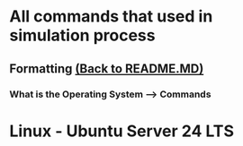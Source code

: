 # All commands that used in simulation process

## Formatting [(Back to README.MD)](/README.md)

### What is the Operating System --> Commands

# Linux - Ubuntu Server 24 LTS
